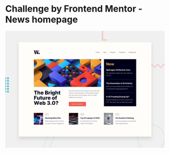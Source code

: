 # Challenge by Frontend Mentor - News homepage

![Design preview for the News homepage coding challenge](./design/desktop-preview.jpg)
